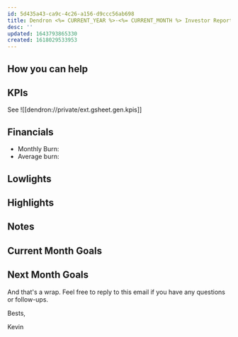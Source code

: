 ```yaml
---
id: 5d435a43-ca9c-4c26-a156-d9ccc56ab698
title: Dendron <%= CURRENT_YEAR %>-<%= CURRENT_MONTH %> Investor Report
desc: ''
updated: 1643793865330
created: 1618029533953
---
```


## How you can help

## KPIs

See ![[dendron://private/ext.gsheet.gen.kpis]]

## Financials
- Monthly Burn: 
- Average burn: 

## Lowlights

## Highlights

## Notes

## Current Month Goals

## Next Month Goals


And that's a wrap. Feel free to reply to this email if you have any questions or follow-ups. 

Bests,

Kevin
